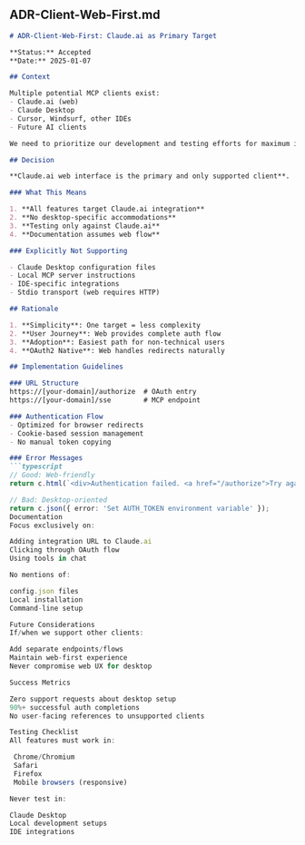 ## ADR-Client-Web-First.md

```markdown
# ADR-Client-Web-First: Claude.ai as Primary Target

**Status:** Accepted  
**Date:** 2025-01-07

## Context

Multiple potential MCP clients exist:
- Claude.ai (web)
- Claude Desktop
- Cursor, Windsurf, other IDEs
- Future AI clients

We need to prioritize our development and testing efforts for maximum impact.

## Decision

**Claude.ai web interface is the primary and only supported client**.

### What This Means

1. **All features target Claude.ai integration**
2. **No desktop-specific accommodations**
3. **Testing only against Claude.ai**
4. **Documentation assumes web flow**

### Explicitly Not Supporting

- Claude Desktop configuration files
- Local MCP server instructions  
- IDE-specific integrations
- Stdio transport (web requires HTTP)

## Rationale

1. **Simplicity**: One target = less complexity
2. **User Journey**: Web provides complete auth flow
3. **Adoption**: Easiest path for non-technical users
4. **OAuth2 Native**: Web handles redirects naturally

## Implementation Guidelines

### URL Structure
https://[your-domain]/authorize  # OAuth entry
https://[your-domain]/sse        # MCP endpoint

### Authentication Flow
- Optimized for browser redirects
- Cookie-based session management
- No manual token copying

### Error Messages
```typescript
// Good: Web-friendly
return c.html(`<div>Authentication failed. <a href="/authorize">Try again</a></div>`);

// Bad: Desktop-oriented  
return c.json({ error: 'Set AUTH_TOKEN environment variable' });
Documentation
Focus exclusively on:

Adding integration URL to Claude.ai
Clicking through OAuth flow
Using tools in chat

No mentions of:

config.json files
Local installation
Command-line setup

Future Considerations
If/when we support other clients:

Add separate endpoints/flows
Maintain web-first experience
Never compromise web UX for desktop

Success Metrics

Zero support requests about desktop setup
90%+ successful auth completions
No user-facing references to unsupported clients

Testing Checklist
All features must work in:

 Chrome/Chromium
 Safari
 Firefox
 Mobile browsers (responsive)

Never test in:

Claude Desktop
Local development setups
IDE integrations